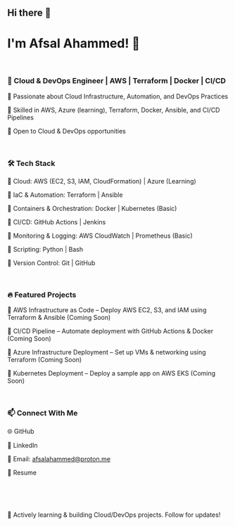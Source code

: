 ## Hi there 👋
# I'm Afsal Ahammed! 👋

<br/>

### 🚀 Cloud & DevOps Engineer | AWS | Terraform | Docker | CI/CD

🔹 Passionate about Cloud Infrastructure, Automation, and DevOps Practices

🔹 Skilled in AWS, Azure (learning), Terraform, Docker, Ansible, and CI/CD Pipelines

🔹 Open to Cloud & DevOps opportunities

<br/>

### 🛠 Tech Stack

🔹 Cloud: AWS (EC2, S3, IAM, CloudFormation) | Azure (Learning)

🔹 IaC & Automation: Terraform | Ansible

🔹 Containers & Orchestration: Docker | Kubernetes (Basic)

🔹 CI/CD: GitHub Actions | Jenkins

🔹 Monitoring & Logging: AWS CloudWatch | Prometheus (Basic)

🔹 Scripting: Python | Bash

🔹 Version Control: Git | GitHub

<br/>

### 🔥 Featured Projects

📌 AWS Infrastructure as Code – Deploy AWS EC2, S3, and IAM using Terraform & Ansible (Coming Soon)

📌 CI/CD Pipeline – Automate deployment with GitHub Actions & Docker (Coming Soon)

📌 Azure Infrastructure Deployment – Set up VMs & networking using Terraform (Coming Soon)

📌 Kubernetes Deployment – Deploy a sample app on AWS EKS (Coming Soon)


<br/>

### 📫 Connect With Me

🌐 GitHub

💼 LinkedIn 

📧 Email: afsalahammed@proton.me

📜 Resume 

<br/>
<br/>
<br/>

🚀 Actively learning & building Cloud/DevOps projects. Follow for updates!
